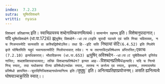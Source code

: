 ```yaml
---
index:  7.2.23
sutra:  घुषिरविशब्दने
vritti:  nyasa
---
```


`विशब्दनं प्रतिज्ञानम्` इति। स्वाभिप्रायस्य शब्देनाविष्करणमित्यर्थः। `सामान्येन ग्रहणम्` इति। विशेषानुपादानात्। यदि `घुषिरविशब्देने` (धा.पा.1726) झ्र्`घुषिर् विशब्देने--धा।पा।टइति चुरादौ पठ्यते एवं सति णिचा भवितव्यम्, न च णिजन्तस्येटि सत्यसति वा कश्चिद्विशेषोऽस्ति। तथा हि--इटि सति `निष्ठायां सेटि` (6.4.52) इति णिलोपे कृते घोषितमिति यद्रूपं भवत्यसत्यपीटि णिलोपाभावात् तदेव। न च तदन्ताविट्प्रतिषेधस्य प्रप्तिरस्ति; `एकाचः` (7.2.10) इत्यधिकारात्। भौवादिकस्य (धा.पा.653) झ्र्`घुषिर् अविश्बदेन`--धा।पा।ट घुषेर्विशब्दने वृत्तिरेव नास्ति; शब्दशक्तिस्वाभाव्यात्; तत्किं विशब्दनप्रतिषेधेन? इत्यत आह--`विशब्दनप्रतिषेधः` इत्यादि। यदि च नित्यो णिच् स्यात्, तदा यथोक्तया रीत्या प्रतिषेधोऽनर्थकः स्यात्, ततश्च न कर्त्तव्य एव स्यात्, कृतश्च, तस्मादयमेव प्रतिषेधो ज्ञापयित--चुरादिणिज्विशब्दनार्थस्यानित्य इति। `जुघुषुः` इति। अनित्यप्रतिज्ञाप्रयोजनम्। असति ह्यनित्यत्वे घोषयाञ्चक्रुरिति स्यात्।।

